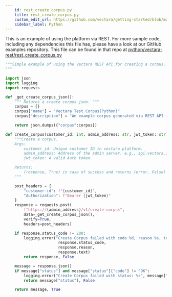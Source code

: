 ```yaml
---
    id: rest_create_corpus.py
    title: rest_create_corpus.py
    custom_edit_url: https://github.com/vectara/getting-started/blob/main/language-examples/python/vectara-rest/rest_create_corpus.py
    sidebar_label: Python
---
```


This is an example of using the platform via REST.  For more sample code, including any dependencies this file has, please have a look at our GitHub examples repository.  This file can be found in that repo at <a href="https://github.com/vectara/getting-started/tree/main/language-examples/python/vectara-rest/rest_create_corpus.py">python/vectara-rest/rest_create_corpus.py</a>

```py title="python/vectara-rest/rest_create_corpus.py"
"""Simple example of using the Vectara REST API for creating a corpus.
"""

import json
import logging
import requests

def _get_create_corpus_json():
    """ Returns a create corpus json. """
    corpus = {}
    corpus["name"] = "Vectara Test Corpus(Python)"
    corpus["description"] = "An example corpus generated via REST API from Python code."

    return json.dumps({"corpus":corpus})

def create_corpus(customer_id: int, admin_address: str, jwt_token: str):
    """Create a corpus.
    Args:
        customer_id: Unique customer ID in vectara platform.
        admin_address: Address of the admin server. e.g., api.vectara.io
        jwt_token: A valid Auth token.

    Returns:
        (response, True) in case of success and returns (error, False) in case of failure.
    """

    post_headers = {
        "customer-id": f"{customer_id}",
        "Authorization": f"Bearer {jwt_token}"
    }
    response = requests.post(
        f"https://{admin_address}/v1/create-corpus",
        data=_get_create_corpus_json(),
        verify=True,
        headers=post_headers)

    if response.status_code != 200:
        logging.error("Create Corpus failed with code %d, reason %s, text %s",
                       response.status_code,
                       response.reason,
                       response.text)
        return response, False

    message = response.json()
    if message["status"] and message["status"]["code"] != "OK":
        logging.error("Create Corpus failed with status: %s", message["status"])
        return message["status"], False

    return message, True

```
